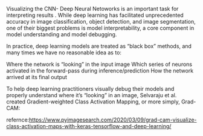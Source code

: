 Visualizing the CNN- Deep Neural Netoworks is an important task for interpreting results . 
While deep learning has facilitated unprecedented accuracy in image classification, object detection, and image segmentation, one of their biggest problems is model interpretability, a core component in model understanding and model debugging.

In practice, deep learning models are treated as “black box” methods, and many times we have no reasonable idea as to:

Where the network is “looking” in the input image
Which series of neurons activated in the forward-pass during inference/prediction
How the network arrived at its final output

To help deep learning practitioners visually debug their models and properly understand where it’s “looking” in an image, Selvaraju et al. created Gradient-weighted Class Activation Mapping, or more simply, Grad-CAM:

refernce:https://www.pyimagesearch.com/2020/03/09/grad-cam-visualize-class-activation-maps-with-keras-tensorflow-and-deep-learning/
